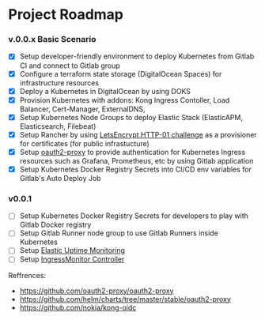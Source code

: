 # Project Roadmap

### v.0.0.x Basic Scenario

- [x] Setup developer-friendly environment to deploy Kubernetes from Gitlab CI and connect to Gitlab group 
- [x] Configure a terraform state storage (DigitalOcean Spaces) for infrastructure resources
- [x] Deploy a Kubernetes in DigitalOcean by using DOKS
- [x] Provision Kubernetes with addons: Kong Ingress Contoller, Load Balancer, Cert-Manager, ExternalDNS,
- [x] Setup Kubernetes Node Groups to deploy Elastic Stack (ElasticAPM, Elasticsearch, Filebeat)
- [x] Setup Rancher by using [LetsEncrypt HTTP-01 challenge](https://cert-manager.io/docs/configuration/acme/http01/) as a provisioner for certificates (for public infrastucture)
- [x] Setup [oauth2-proxy](https://github.com/oauth2-proxy/oauth2-proxy) to provide authentication for Kubernetes Ingress resources such as Grafana, Prometheus, etc by using Gitlab application
- [x] Setup Kubernetes Docker Registry Secrets into CI/CD env variables for Gitlab's Auto Deploy Job

### v0.0.1
- [ ] Setup Kubernetes Docker Registry Secrets for developers to play with Gitlab Docker registry
- [ ] Setup Gitlab Runner node group to use Gitlab Runners inside Kubernetes
- [ ] Setup [Elastic Uptime Monitoring](https://www.elastic.co/uptime-monitoring)
- [ ] Setup [IngressMonitor Controller](https://github.com/stakater/IngressMonitorController)

Reffrences:
- https://github.com/oauth2-proxy/oauth2-proxy
- https://github.com/helm/charts/tree/master/stable/oauth2-proxy
- https://github.com/nokia/kong-oidc

